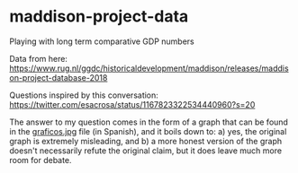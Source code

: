 # maddison-project-data
Playing with long term comparative GDP numbers

Data from here: https://www.rug.nl/ggdc/historicaldevelopment/maddison/releases/maddison-project-database-2018

Questions inspired by this conversation: https://twitter.com/esacrosa/status/1167823322534440960?s=20

The answer to my question comes in the form of a graph that can be found in the [graficos.jpg](graficos.jpg) file (in Spanish), and it boils down to: a) yes, the original graph is extremely misleading, and b) a more honest version of the graph doesn't necessarily refute the original claim, but it does leave much more room for debate.
